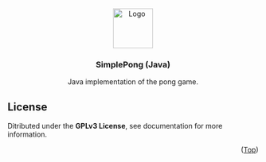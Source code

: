 
<a name="start"></a>

<!-- HEADER -->

<br />
<div align="center">
  <a href="https://github.com/mpiet-za/TileTower">
    <img src="https://avatars.githubusercontent.com/u/63480247?v=4" alt="Logo" width="80" height="80">
  </a>

<h3 align="center">SimplePong (Java)</h3>

  <p align="center">
    Java implementation of the pong game.
  </p>
</div>

<!-- LICENSE -->

## License

Ditributed under the **GPLv3 License**, see documentation for more information.

<p align="right">(<a href="#readme-top">Top</a>)</p>